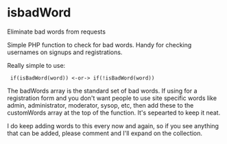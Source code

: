 # isbadWord
Eliminate bad words from requests

Simple PHP function to check for bad words.  Handy for checking usernames on signups and registrations.

Really simple to use:

<code> if(isBadWord(word)) <-or-> if(!isBadWord(word)) </code>  
  
The badWords array is the standard set of bad words.  If using for a registration form and you don't want people to use site specific words like admin, administrator, moderator, sysop, etc, then add these to the customWords array at the top of the function.  It's sepearted to keep it neat.

I do keep adding words to this every now and again, so if you see anything that can be added, please comment and I'll expand on the collection.
